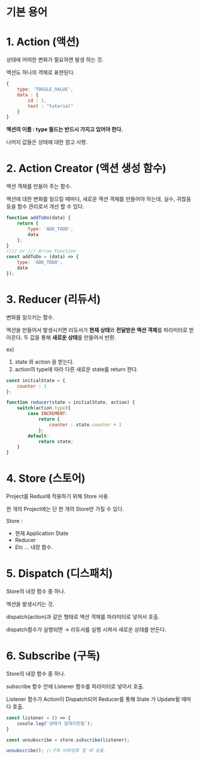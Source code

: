 # 기본 용어

# 1. Action (액션)

상태에 어떠한 변화가 필요하면 발생 하는 것.

액션도 하나의 객체로 표현된다.

```jsx
{
	type: 'TOGGLE_VALUE',
	data : {
		id : 1,
		text : "tutorial"
	}
}
```

**액션의 이름 : type 필드는 반드시 가지고 있어야 한다.** 

나머지 값들은 상태에 대한 참고 사항.

# 2. Action Creator (액션 생성 함수)

액션 객체를 만들어 주는 함수.

액션에 대한 변화를 일으킬 때마다, 새로운 액션 객체를 만들어야 하는데,
실수, 귀찮음 등을 함수 관리로서 개선 할 수 있다.

```jsx
function addToDo(data) {
	return {
		type: 'ADD_TODO',
		data
	};
}
//// or /// Arrow Function
const addToDo = (data) => {
	type: 'ADD_TODO',
	data
});
```

# 3. Reducer (리듀서)

변화를 일으키는 함수.

액션을 만들어서 발생시키면 리듀서가 **현재 상태**와 **전달받은 액션 객체**를 파라미터로 받아온다.
두 값을 통해 **새로운 상태**를 만들어서 반환.

ex) 

1. state 와 action 을 받는다.
2. action의 type에 따라 다른 새로운 state를 return 한다.

```jsx
const initialState = {
	counter : 1
};

function reducer(state = initialState, action) {
	switch(action.type){
		case INCREMENT:
			return {
				counter : state.counter + 1
			};
		default:
			return state;
	}
}
```

# 4. Store (스토어)

Project를 Redux에 적용하기 위해 Store 사용.

한 개의 Project에는 단 한 개의 Store만 가질 수 있다.

Store : 

- 현재 Application State
- Reducer
- Etc ... 내장 함수.

# 5. Dispatch (디스패치)

Store의 내장 함수 중 하나.

액션을 발생시키는 것.

dispatch(action)과 같은 형태로 액션 객체를 파라미터로 넣어서 호출.

dispatch함수가 실행되면 → 리듀서를 실행 시켜서 새로운 상태를 만든다.

# 6. Subscribe (구독)

Store의 내장 함수 중 하나.

subscribe 함수 안에 Listener 함수를 파라미터로 넣어서 호출.

Listener 함수가 Action이 Dispatch되어 Reducer를 통해 State 가 Update될 때마다 호출.

```jsx
const listener = () => {
	cosole.log('상태가 업데이트됨');
}

const unsubscribe = store.subscribe(listener);

unsubscribe(); //구독 비화렁화 할 때 호출.
```